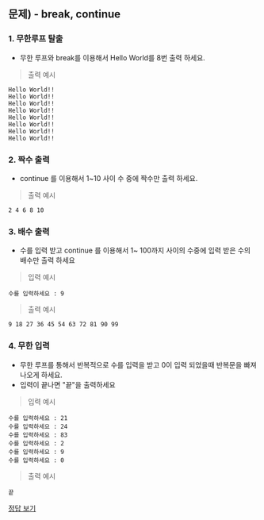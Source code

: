 ## 문제) - break, continue


### 1. 무한루프 탈출
* 무한 루프와 break를 이용해서 Hello World를 8번 출력 하세요.

> 출력 예시

```
Hello World!!
Hello World!!
Hello World!!
Hello World!!
Hello World!!
Hello World!!
Hello World!!
Hello World!!
```

### 2. 짝수 출력
* continue 를 이용해서 1~10 사이 수 중에 짝수만 출력 하세요.

> 출력 예시

```
2 4 6 8 10 
```

### 3. 배수 출력
* 수를 입력 받고 continue 를 이용해서 1~ 100까지 사이의 수중에 입력 받은 수의 배수만 출력 하세요

> 입력 예시

```
수를 입력하세요 : 9
```
> 출력 예시

```
9 18 27 36 45 54 63 72 81 90 99 
```


### 4. 무한 입력
* 무한 루프를 통해서 반복적으로 수를 입력을 받고 0이 입력 되었을때 반복문을 빠져 나오게 하세요.
* 입력이 끝나면 "끝"을 출력하세요

> 입력 예시

```
수를 입력하세요 : 21
수를 입력하세요 : 24
수를 입력하세요 : 83
수를 입력하세요 : 2
수를 입력하세요 : 9
수를 입력하세요 : 0
```
> 출력 예시

```
끝
```


[정답 보기](test03.c)

